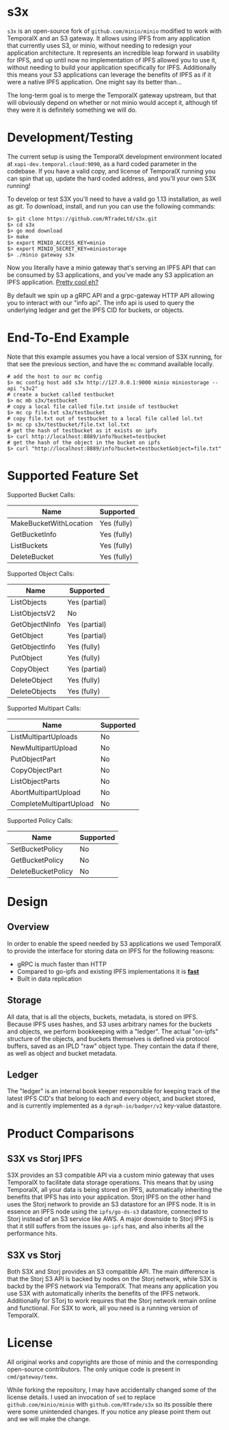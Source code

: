 # s3x

`s3x` is an open-source fork of `github.com/minio/minio` modified to work with TemporalX and an S3 gateway. It allows using IPFS from any application that currently uses S3, or minio, without needing to redesign your application architecture. It represents an incredible leap forward in usability for IPFS, and up until now no implementation of IPFS allowed you to use it, without needing to build your application specifically for IPFS. Additionally this means your S3 applications can leverage the benefits of IPFS as if it were a native IPFS application. One might say its better than...

The long-term goal is to merge the TemporalX gateway upstream, but that will obviously depend on whether or not minio would accept it, although tif they were it is definitely something we will do.

# Development/Testing

The current setup is using the TemporalX development environment located at `xapi-dev.temporal.cloud:9090`, as a hard coded parameter in the codebase. If you have a valid copy, and license of TemporalX running you can spin that up, update the hard coded address, and you'll your own S3X running!

To develop or test S3X you'll need to have a valid go 1.13 installation, as well as git. To download, install, and run you can use the following commands:

```shell
$> git clone https://github.com/RTradeLtd/s3x.git
$> cd s3x
$> go mod download
$> make
$> export MINIO_ACCESS_KEY=minio
$> export MINIO_SECRET_KEY=miniostorage
$> ./minio gateway s3x
```

Now you literally have a minio gateway that's serving an IPFS API that can be consumed by S3 applications, and you've made any S3 application an IPFS application. [Pretty cool eh?](https://gateway.temporal.cloud/ipfs/QmZ3MNegfWjDikun6BPRDeJe7NzNUqhEX2oLCf47Fu3Aua)

By default we spin up a gRPC API and a grpc-gateway HTTP API allowing you to interact with our "info api". The info api is used to query the underlying ledger and get the IPFS CID for buckets, or objects.

# End-To-End Example

Note that this example assumes you have a local version of S3X running, for that see the previous section, and have the `mc` command available locally.

```shell
# add the host to our mc config
$> mc config host add s3x http://127.0.0.1:9000 minio miniostorage --api "s3v2" 
# create a bucket called testbucket
$> mc mb s3x/testbucket
# copy a local file called file.txt inside of testbucket
$> mc cp file.txt s3x/testbucket
# copy file.txt out of testbucket to a local file called lol.txt
$> mc cp s3x/testbucket/file.txt lol.txt
# get the hash of testbucket as it exists on ipfs
$> curl http://localhost:8889/info?bucket=testbucket 
# get the hash of the object in the bucket on ipfs
$> curl "http://localhost:8889/info?bucket=testbucket&object=file.txt"
```

# Supported Feature Set

Supported Bucket Calls:

| Name | Supported |
|------|-----------|
| MakeBucketWithLocation | Yes (fully) |
| GetBucketInfo | Yes (fully) |
| ListBuckets | Yes (fully) | 
| DeleteBucket | Yes (fully) |

Supported Object Calls:

| Name | Supported |
|------|-----------|
| ListObjects | Yes (partial) |
| ListObjectsV2 | No |
| GetObjectNInfo | Yes (partial) |
| GetObject | Yes (partial) |
| GetObjectInfo | Yes (fully) |
| PutObject | Yes (fully) |
| CopyObject | Yes (partial) |
| DeleteObject | Yes (fully) |
| DeleteObjects | Yes (fully) |

Supported Multipart Calls:

| Name | Supported |
|------|-----------|
| ListMultipartUploads | No |
| NewMultipartUpload | No |
| PutObjectPart | No |
| CopyObjectPart | No |
| ListObjectParts | No |
| AbortMultipartUpload | No |
| CompleteMultipartUpload | No | 

Supported Policy Calls:

| Name | Supported |
|------|-----------|
| SetBucketPolicy | No |
| GetBucketPolicy | No |
| DeleteBucketPolicy | No |

# Design

## Overview

In order to enable the speed needed by S3 applications we used TemporalX to provide the interface for storing data on IPFS for the following reasons:

* gRPC is much faster than HTTP
* Compared to go-ipfs and existing IPFS implementations it is **[fast](https://medium.com/temporal-cloud/temporalx-vs-go-ipfs-official-node-benchmarks-8457037a77cf)**
* Built in data replication

## Storage

All data, that is all the objects, buckets, metadata, is stored on IPFS. Because IPFS uses hashes, and S3 uses arbitrary names for the buckets and objects, we perform bookkeeping with a "ledger". The actual "on-ipfs" structure of the objects, and buckets themselves is defined via protocol buffers, saved as an IPLD "raw" object type. They contain the data if there, as well as object and bucket metadata.

## Ledger

The "ledger" is an internal book keeper responsible for keeping track of the latest IPFS CID's that belong to each and every object, and bucket stored, and is currently implemented as a `dgraph-io/badger/v2` key-value datastore.

# Product Comparisons

## S3X vs Storj IPFS

S3X provides an S3 compatible API via a custom minio gateway that uses TemporalX to facilitate data storage operations. This means that by using TemporalX, all your data is being stored on IPFS, automatically inheriting the benefits that IPFS has into your application. Storj IPFS on the other hand uses the Storj network to provide an S3 datastore for an IPFS node. It is in essence an IPFS node using the `ipfs/go-ds-s3` datastore, connected to Storj instead of an S3 service like AWS. A major downside to Storj IPFS is that it still suffers from the issues `go-ipfs` has, and also inherits all the performance hits.

## S3X vs Storj

Both S3X and Storj provides an S3 compatible API. The main difference is that the Storj S3 API is backed by nodes on the Storj network, while S3X is backd by the IPFS network via TemporalX. That means any application you use S3X with automatically inherits the benefits of the IPFS network. Additionally for STorj to work requires that the Storj network remain online and functional. For S3X to work, all you need is a running version of TemporalX.

# License

All original works and copyrights are those of minio and the corresponding open-source contributors. The only unique code is present in `cmd/gateway/temx`.

While forking the repository, I may have accidentally changed some of the license details. I used an invocation of `sed` to replace `github.com/minio/minio` with `github.com/RTrade/s3x` so its possible there were some unintended changes. If you notice any please point them out and we will make the change.
